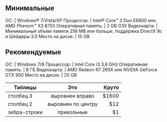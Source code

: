 ## Минимальные
 ОС: | Windows® 7/Vista/XP
 Процессор: | Intel® Core™ 2 Duo E6600 или AMD Phenom™ X3 8750
 Оперативная память: | 2 GB ОЗУ
 Видеокарта: | Минимальный объем памяти 256 MB или больше, поддержка DirectX 9с и Шейдеры 3.0
 Место на диске: | 15 GB
## Рекомендуемые
 ОС: | Windows 7/8
 Процессор: | Intel Core i3 3,6 GHz
 Оперативная память: | 8 ГБ
 Видеокарта: | AMD Radeon R7 260X или NVIDIA GeForce GTX 950
 Место на диске: | 20 GB


| Таблицы       | Это                | Круто |
| ------------- |:------------------:| -----:|
| столбец 3     | выровнен вправо    | $1600 |
| столбец 2     | выровнен по центру |   $12 |
| зебра-строки  | прикольные         |    $1 |
